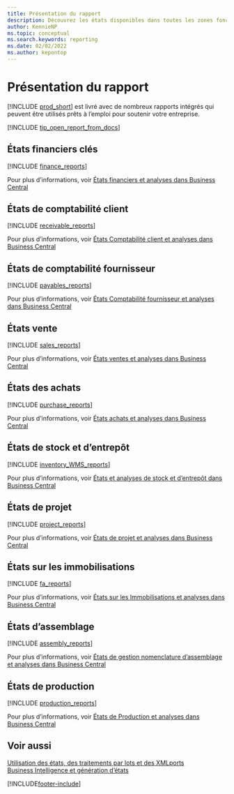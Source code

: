 ```yaml
---
title: Présentation du rapport
description: Découvrez les états disponibles dans toutes les zones fonctionnelles de la version standard de Business Central afin que vous puissiez suivre votre activité.
author: KennieNP
ms.topic: conceptual
ms.search.keywords: reporting
ms.date: 02/02/2022
ms.author: kepontop
---
```

# <a name="report-overview" />Présentation du rapport

[!INCLUDE [prod_short](includes/prod_short.md)] est livré avec de nombreux rapports intégrés qui peuvent être utilisés prêts à l’emploi pour soutenir votre entreprise.  

[!INCLUDE [tip_open_report_from_docs](includes/tip-open-report-from-docs.md)]

## <a name="key-financial-reports" />États financiers clés

[!INCLUDE [finance_reports](includes/finance-reports-include.md)]

Pour plus d’informations, voir [États financiers et analyses dans Business Central](finance-reports.md)

## <a name="accounts-receivable-reports" />États de comptabilité client

[!INCLUDE [receivable_reports](includes/receivable-reports-include.md)]

Pour plus d’informations, voir [États Comptabilité client et analyses dans Business Central](receivables-reports.md)

## <a name="accounts-payable-reports" />États de comptabilité fournisseur

[!INCLUDE [payables_reports](includes/payables-reports-include.md)]

Pour plus d’informations, voir [États Comptabilité fournisseur et analyses dans Business Central](payables-reports.md)

## <a name="sales-reports" />États vente

[!INCLUDE [sales_reports](includes/sales-reports-include.md)]

Pour plus d’informations, voir [États ventes et analyses dans Business Central](sales-reports.md)

## <a name="purchase-reports" />États des achats

[!INCLUDE [purchase_reports](includes/purchase-reports-include.md)]

Pour plus d’informations, voir [États achats et analyses dans Business Central](purchase-reports.md)

## <a name="inventory-and-warehouse-reports" />États de stock et d’entrepôt

[!INCLUDE [inventory_WMS_reports](includes/inventory-WMS-reports-include.md)]

Pour plus d’informations, voir [États et analyses de stock et d’entrepôt dans Business Central](inventory-wms-reports.md)

## <a name="project-reports" />États de projet

[!INCLUDE [project_reports](includes/project-reports-include.md)]

Pour plus d’informations, voir [États de projet et analyses dans Business Central](project-reports.md)

## <a name="fixed-assets-reports" />États sur les immobilisations

[!INCLUDE [fa_reports](includes/fa-reports-include.md)]

Pour plus d’informations, voir [États sur les Immobilisations et analyses dans Business Central](fa-reports.md)

## <a name="assembly-reports" />États d’assemblage

[!INCLUDE [assembly_reports](includes/assembly-reports-include.md)]

Pour plus d’informations, voir [États de gestion nomenclature d’assemblage et analyses dans Business Central](assembly-reports.md)

## <a name="production-reports" />États de production

[!INCLUDE [production_reports](includes/production-reports-include.md)]

Pour plus d’informations, voir [États de Production et analyses dans Business Central](production-reports.md)

## <a name="see-also" />Voir aussi

[Utilisation des états, des traitements par lots et des XMLports](ui-work-report.md)  
[Business Intelligence et génération d’états](reports-bi-reporting.md)  

[!INCLUDE[footer-include](includes/footer-banner.md)]
